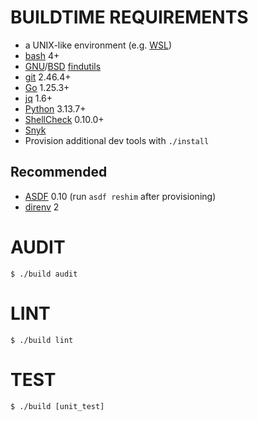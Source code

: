 # BUILDTIME REQUIREMENTS

* a UNIX-like environment (e.g. [WSL](https://learn.microsoft.com/en-us/windows/wsl/))
* [bash](https://www.gnu.org/software/bash/) 4+
* [GNU](https://www.gnu.org/)/[BSD](https://en.wikipedia.org/wiki/Berkeley_Software_Distribution) [findutils](https://en.wikipedia.org/wiki/Find_(Unix))
* [git](https://git-scm.com/) 2.46.4+
* [Go](https://go.dev/) 1.25.3+
* [jq](https://jqlang.github.io/jq/) 1.6+
* [Python](https://www.python.org/) 3.13.7+
* [ShellCheck](https://www.shellcheck.net/) 0.10.0+
* [Snyk](https://snyk.io/)
* Provision additional dev tools with `./install`

## Recommended

* [ASDF](https://asdf-vm.com/) 0.10 (run `asdf reshim` after provisioning)
* [direnv](https://direnv.net/) 2

# AUDIT

```console
$ ./build audit
```

# LINT

```console
$ ./build lint
```

# TEST

```console
$ ./build [unit_test]
```

